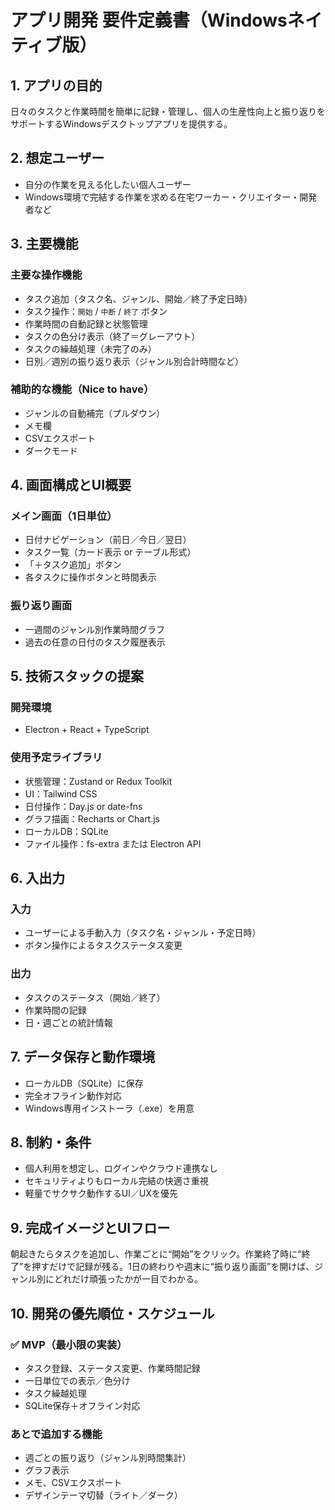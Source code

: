 # アプリ開発 要件定義書（Windowsネイティブ版）

## 1. アプリの目的  
日々のタスクと作業時間を簡単に記録・管理し、個人の生産性向上と振り返りをサポートするWindowsデスクトップアプリを提供する。

## 2. 想定ユーザー  
- 自分の作業を見える化したい個人ユーザー  
- Windows環境で完結する作業を求める在宅ワーカー・クリエイター・開発者など

## 3. 主要機能

### 主要な操作機能  
- タスク追加（タスク名、ジャンル、開始／終了予定日時）  
- タスク操作：`開始` / `中断` / `終了` ボタン  
- 作業時間の自動記録と状態管理  
- タスクの色分け表示（終了＝グレーアウト）  
- タスクの繰越処理（未完了のみ）  
- 日別／週別の振り返り表示（ジャンル別合計時間など）

### 補助的な機能（Nice to have）  
- ジャンルの自動補完（プルダウン）  
- メモ欄  
- CSVエクスポート  
- ダークモード

## 4. 画面構成とUI概要  

### メイン画面（1日単位）
- 日付ナビゲーション（前日／今日／翌日）  
- タスク一覧（カード表示 or テーブル形式）  
- 「＋タスク追加」ボタン  
- 各タスクに操作ボタンと時間表示  

### 振り返り画面
- 一週間のジャンル別作業時間グラフ  
- 過去の任意の日付のタスク履歴表示  

## 5. 技術スタックの提案

### 開発環境  
- Electron + React + TypeScript  

### 使用予定ライブラリ  
- 状態管理：Zustand or Redux Toolkit  
- UI：Tailwind CSS  
- 日付操作：Day.js or date-fns  
- グラフ描画：Recharts or Chart.js  
- ローカルDB：SQLite  
- ファイル操作：fs-extra または Electron API

## 6. 入出力  

### 入力  
- ユーザーによる手動入力（タスク名・ジャンル・予定日時）  
- ボタン操作によるタスクステータス変更

### 出力  
- タスクのステータス（開始／終了）  
- 作業時間の記録  
- 日・週ごとの統計情報

## 7. データ保存と動作環境  

- ローカルDB（SQLite）に保存  
- 完全オフライン動作対応  
- Windows専用インストーラ（.exe）を用意  

## 8. 制約・条件  

- 個人利用を想定し、ログインやクラウド連携なし  
- セキュリティよりもローカル完結の快適さ重視  
- 軽量でサクサク動作するUI／UXを優先  

## 9. 完成イメージとUIフロー  

朝起きたらタスクを追加し、作業ごとに“開始”をクリック。作業終了時に“終了”を押すだけで記録が残る。1日の終わりや週末に“振り返り画面”を開けば、ジャンル別にどれだけ頑張ったかが一目でわかる。

## 10. 開発の優先順位・スケジュール  

### ✅ MVP（最小限の実装）  
- タスク登録、ステータス変更、作業時間記録  
- 一日単位での表示／色分け  
- タスク繰越処理  
- SQLite保存＋オフライン対応

### あとで追加する機能  
- 週ごとの振り返り（ジャンル別時間集計）  
- グラフ表示  
- メモ、CSVエクスポート  
- デザインテーマ切替（ライト／ダーク）
